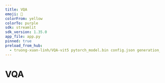 ```yaml
---
title: VQA
emoji: 🧗
colorFrom: yellow
colorTo: purple
sdk: streamlit
sdk_version: 1.35.0
app_file: app.py
pinned: true
preload_from_hub:
  - truong-xuan-linh/VQA-vit5 pytorch_model.bin config.json generation_config.json 59c3f72b6b75df24825e2ddc076065186ae1067e
---
```



# VQA
